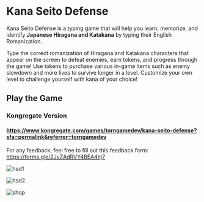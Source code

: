 # Kana Seito Defense
Kana Seito Defense is a typing game that will help you learn, memorize, and identify **Japanese Hiragana and Katakana** by typing their English Romanization.  

Type the correct romanization of Hiragana and Katakana characters that appear on the screen to defeat enemies, earn tokens, and progress through the game! 
Use tokens to purchase various in-game items such as enemy slowdown and more lives to survive longer in a level. Customize your own level to
challenge yourself with kana of your choice!

## Play the Game
### Kongregate Version
#### https://www.kongregate.com/games/torngamedev/kana-seito-defense?sfa=permalink&referrer=torngamedev
<!-- ### Standalone Browser Version
#### https://ben842002.github.io/kana-seito-defense/
<br> -->
For any feedback, feel free to fill out this feedback form: https://forms.gle/2JvZAdRVY4BEA4hj7

![hsd1](https://user-images.githubusercontent.com/78128664/187120015-50bbfef7-8f15-4cea-9186-6307804d9e5c.png)

![hsd2](https://user-images.githubusercontent.com/78128664/187120018-15f0097d-7aea-4b5b-a80d-fe6986d7c249.png)

![shop](https://img.itch.zone/aW1hZ2UvMTk1MTcyNi8xNDA2NjA1Ny5wbmc=/original/SuQbJr.png)
